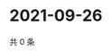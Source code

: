 # 2021-09-26

共 0 条

<!-- BEGIN -->
<!-- 最后更新时间 Sun Sep 26 2021 00:27:13 GMT+0800 (China Standard Time) -->

<!-- END -->
